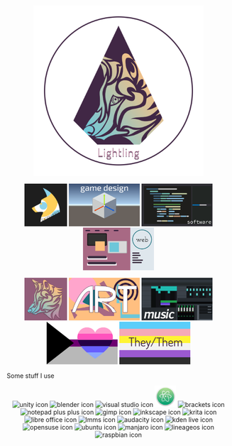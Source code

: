 <p align="center">
  <img src="v01-emblem-transp.png" alt="lightling emblem avatar" height="384"/>
</p>
<p align="center">
  <img style="display: inline;" src="gw_dark-mode_text_noalpha.png" alt="goldenwere logo" height="96"/>
  <img style="display: inline;" src="id_games.svg" alt="interest flag: games" height="96"/>
  <img style="display: inline;" src="id_sdev.svg" alt="interest flag: software" height="96"/>
  <img style="display: inline;" src="id_web.svg" alt="interest flag: web" height="96"/>
</p>
<p align="center">
  <img style="display: inline;" src="v01-avatar-solid.jpg" alt="lightling wolf head avatar" height="96"/>
  <img style="display: inline;" src="id_art.svg" alt="interest flag: art" height="96"/>
  <img style="display: inline;" src="id_music.svg" alt="interest flag: music" height="96"/>
  <img style="display: inline;" src="pride_demiomni.svg" alt="pride flag: demisexual omniromantic" height="96"/>
  <img style="display: inline;" src="pride_transenby.svg" alt="pride flag: trans-nonbinary" height="96"/>
</p>  
Some stuff I use<br/>

<p align="center">
  <img style="display: inline;" src="https://cdn0.iconfinder.com/data/icons/web-social-and-folder-icons/512/Unity_3D.png" alt="unity icon" height="48"/>
  <img style="display: inline;" src="https://upload.wikimedia.org/wikipedia/commons/0/0c/Blender_logo_no_text.svg" alt="blender icon" height="48"/>
  <img style="display: inline;" src="https://cdn0.iconfinder.com/data/icons/social-network-7/50/14-512.png" alt="visual studio icon" height="48"/>
  <img style="display: inline;" src="https://raw.githubusercontent.com/atom/atom/master/resources/app-icons/stable/png/512.png" alt="atom icon" height="48"/>
  <img style="display: inline;" src="https://upload.wikimedia.org/wikipedia/commons/4/4c/Brackets_Icon.svg" alt="brackets icon" height="48"/>
  <img style="display: inline;" src="https://notepad-plus-plus.org/images/logo.svg" alt="notepad plus plus icon" height="48"/>
  <img style="display: inline;" src="https://upload.wikimedia.org/wikipedia/commons/4/45/The_GIMP_icon_-_gnome.svg" alt="gimp icon" height="48"/>
  <img style="display: inline;" src="https://media.inkscape.org/static/images/inkscape-logo.svg" alt="inkscape icon" height="48"/>
  <img style="display: inline;" src="https://upload.wikimedia.org/wikipedia/commons/7/73/Calligrakrita-base.svg" alt="krita icon" height="48"/>
  <img style="display: inline;" src="https://upload.wikimedia.org/wikipedia/commons/a/aa/Logo-libreoffice.svg" alt="libre office icon" height="48"/>
  <img style="display: inline;" src="https://camo.githubusercontent.com/87dc1efd5c1dc919d10add2f8681beb9869297acc0c2ee10c1e35fec87ef0592/687474703a2f2f6c6d6d732e736f75726365666f7267652e6e65742f4c6d6d735f6c6f676f2e706e67" alt="lmms icon" height="48"/>
  <img style="display: inline;" src="https://upload.wikimedia.org/wikipedia/commons/f/f6/Audacity_Logo.svg" alt="audacity icon" height="48"/>
  <img style="display: inline;" src="https://user-images.githubusercontent.com/819186/27744208-51174b66-5dc7-11e7-863e-07b8b04fa652.png" alt="kden live icon" height="48"/>
  <img style="display: inline;" src="https://raw.githubusercontent.com/openSUSE/artwork/33e94aa76837c09f03d1712705949b71a246a53b/logos/buttons/button-laptop-colour.svg" alt="opensuse icon" height="48"/>
  <img style="display: inline;" src="https://upload.wikimedia.org/wikipedia/commons/a/ab/Logo-ubuntu_cof-orange-hex.svg" alt="ubuntu icon" height="48"/>
  <img style="display: inline;" src="https://manjaro.org/img/logo.svg" alt="manjaro icon" height="48"/>
  <img style="display: inline;" src="https://upload.wikimedia.org/wikipedia/commons/f/f3/LineageOS_Logo.svg" alt="lineageos icon" height="48"/>
  <img style="display: inline;" src="https://elinux.org/images/c/cb/Raspberry_Pi_Logo.svg" alt="raspbian icon" height="48"/>
</p>
